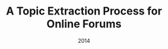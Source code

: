 ---
title: "A Topic Extraction Process for Online Forums"
collection: publications
permalink: /publication/2014-DBLP:conf_icalt_NunesCKFCC14
date: 2014
venue: '{IEEE} 14th International Conference on Advanced Learning Technologies, {ICALT} 2014, Athens, Greece, July 7-10, 2014'
---